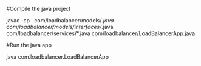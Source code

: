 #Compile the java project


javac -cp . com/loadbalancer/models/*.java com/loadbalancer/models/interfaces/*.java com/loadbalancer/services/*.java com/loadbalancer/LoadBalancerApp.java

#Run the java app



java com.loadbalancer.LoadBalancerApp
